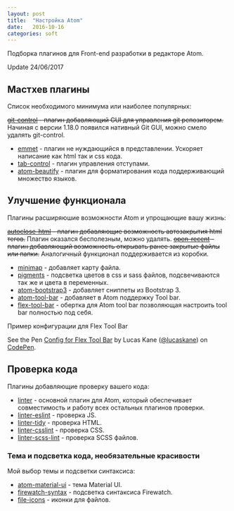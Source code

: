 ```yaml
---
layout: post
title:  "Настройка Atom"
date:   2016-10-16
categories: soft
---
```


Подборка плагинов для Front-end разработки в редакторе Atom.

Update 24/06/2017

## Мастхев плагины

Список необходимого минимума или наиболее популярных:

~~[git-control][git-control] - плагин добавляющий GUI для управления git репозиторем.~~
Начиная с версии 1.18.0 появился нативный Git GUI, можно смело удалять git-control.

* [emmet][emmet] - плагин не нуждающийся в представлении. Ускоряет написание как html так и css кода.
* [tab-control][tab-control] - плагин управления отступами.
* [atom-beautify][atom-beautify] - плагин для форматирования кода поддерживающий множество языков.


## Улучшение функционала

Плагины расширяюшие возможности Atom и упрощающие вашу жизнь:

~~[autoclose-html][autoclose-html] - плагин добавляющие возможность автозакрытия html тегов.~~
Плагин оказался бесполезным, можно удалять.
~~[open-recent][open-recent] - плагин добавляющий возможность открывать ранее закрытые файлы или папки.~~
Аналогичный функционал поддерживается из коробки.

* [minimap][minimap] - добавляет карту файла.
* [pigments][pigments] - подсветка цветов в css и sass файлов, подсвечиваются так же и цвета в переменных.
* [atom-bootstrap3][atom-bootstrap3] - добавляет сниппеты из Bootstrap 3.
* [atom-tool-bar][atom-tool-bar] - добавляет в Atom поддержку Tool bar.
* [flex-tool-bar][flex-tool-bar] - обертка для Atom tool bar позволяющая настроить tool bar полностью под себя.

Пример конфигурации для Flex Tool Bar

<p data-height="480" data-theme-id="0" data-slug-hash="aJrNMm" data-default-tab="js" data-user="lucaskane" data-embed-version="2" data-pen-title="Config for Flex Tool Bar" class="codepen">See the Pen <a href="https://codepen.io/lucaskane/pen/aJrNMm/">Config for Flex Tool Bar</a> by Lucas Kane (<a href="https://codepen.io/lucaskane">@lucaskane</a>) on <a href="https://codepen.io">CodePen</a>.</p>
<script async src="https://production-assets.codepen.io/assets/embed/ei.js"></script>

## Проверка кода

Плагины добавляющие проверку вашего кода:

* [linter][linter] - основной плагин для Atom, который обеспечивает совместимость и работу всех остальных плагинов проверки.
* [linter-eslint][linter-eslint] - проверка JS.
* [linter-tidy][linter-tidy] - проверка HTML.
* [linter-csslint][linter-csslint] - проверка CSS.
* [linter-scss-lint][linter-scss-lint] - проверка SCSS файлов.

### Тема и подсветка кода, необязательные красивости

Мой выбор темы и подсветки синтаксиса:

* [atom-material-ui][atom-material-ui] - тема Material UI.
* [firewatch-syntax][firewatch-syntax] - подсветка синтаксиса Firewatch.
* [file-icons][file-icons] - иконки для файлов.

[atom-beautify]: https://atom.io/packages/atom-beautify
[atom-bootstrap3]: https://atom.io/packages/atom-bootstrap3
[autoclose-html]: https://atom.io/packages/autoclose-html
[emmet]: https://atom.io/packages/emmet
[file-icons]: https://atom.io/packages/file-icons
[git-control]: https://atom.io/packages/git-control
[linter]: https://atom.io/packages/linter
[linter-eslint]: https://atom.io/packages/linter-eslint
[linter-scss-lint]: https://atom.io/packages/linter-scss-lint
[linter-csslint]: https://atom.io/packages/linter-csslint
[linter-tidy]: https://atom.io/packages/linter-tidy
[minimap]: https://atom.io/packages/minimap
[open-recent]: https://atom.io/packages/open-recent
[pigments]: https://atom.io/packages/pigments
[tab-control]: https://atom.io/packages/tab-control
[atom-tool-bar]: https://atom.io/packages/tool-bar
[flex-tool-bar]: https://atom.io/packages/flex-tool-bar

[atom-material-ui]: https://atom.io/themes/atom-material-ui
[firewatch-syntax]: https://atom.io/themes/firewatch-syntax
